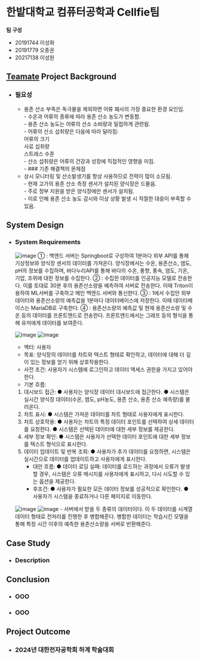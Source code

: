 # 한밭대학교 컴퓨터공학과 Cellfie팀

**팀 구성**
- 20191744 이성화 
- 20191779 오종권
- 20217138 이성원

## <u>Teamate</u> Project Background
- ### 필요성
  - 용존 산소 부족은 독극물을 제외하면 어류 폐사의 가장 중요한 환경 요인임.
  <br/>- 수온과 어류의 종류에 따라 용존 산소 농도가 변동함.
  <br/>- 용존 산소 농도는 어류의 산소 소비량과 밀접하게 관련됨.
  <br/>- 어류의 산소 섭취량은 다음에 따라 달라짐:
      <br/>어류의 크기
      <br/>사료 섭취량
      <br/>스트레스 수준
  <br/>- 산소 섭취량은 어류의 건강과 성장에 직접적인 영향을 미침.
<br/>- ### 기존 해결책의 문제점
  - 상시 모니터링 및 산소발생기를 항상 사용하므로 전력이 많이 소모됨.
  <br/>- 현재 고가의 용존 산소 측정 센서가 설치된 양식장은 드물음.
  <br/>- 주로 정부 지원을 받은 양식장에만 센서가 설치됨.
  <br/>- 이로 인해 용존 산소 농도 감시와 이상 상황 발생 시 적절한 대응이 부족할 수 있음. 
  
## System Design
  - ### System Requirements
    ![image](https://github.com/user-attachments/assets/a537b0fa-a13d-4da4-8447-70e6c9bc7f70)
     ① : 백엔드 서버는 Springboot로 구성하여 1분마다 외부 API를 통해 기상정보와 양식장 센서의 데이터를 가져온다. 양식장에서는 수온, 용존산소, 염도, pH의 정보를 수집하며, 바다누리API를 통해 바다의 수온, 풍향, 풍속, 염도, 기온, 기압, 조위에 대한 정보를 수집한다. 
     ② : 수집한 데이터를 인공지능 모델로 전송한다. 이를 토대로 30분 후의 용존산소량을 예측하여 서버로 전송한다. 이때 Triton이용하여 ML서버를 구축하고 메인 백엔드 서버와 통신한다.
     ③ : 1에서 수집안 외부 데이터와 용존산소량의 예측값을 1분마다 데이터베이스에 저장한다. 이때 데이터베이스는 MariaDB로 구축한다.
     ④ : 용존산소량의 예측값 및 현재 용존산소량 및 수온 등의 데이터를 프론트엔드로 전송한다. 프론트엔드에서는 그래프 등의 형식을 통해 유저에게 데이터를 보여준다. 

    ![image](https://github.com/user-attachments/assets/bfaf4bd1-d2e1-4f18-8490-e9cd34c04f24)
    ![image](https://github.com/user-attachments/assets/44e085eb-20b0-4918-a736-796541cfef37)
     -  액터: 사용자
     -  목표: 양식장의 데이터를 차트와 텍스트 형태로 확인하고, 데이터에 대해 더 깊이 있는 정보를 얻기 위해 상호작용한다.
     -  사전 조건: 사용자가 시스템에 로그인하고 데이터 액세스 권한을 가지고 있어야 한다.
     -  기본 흐름:
      1. 대시보드 접근:
        ● 사용자는 양식장 데이터 대시보드에 접근한다.
        ● 시스템은 실시간 양식장 데이터(수온, 염도, pH농도, 용존 산소, 용존 산소 예측량)를 불러온다.
      2. 차트 표시:
        ● 시스템은 가져온 데이터를 차트 형태로 사용자에게 표시한다.
      3. 차트 상호작용:
        ● 사용자는 차트의 특정 데이터 포인트를 선택하여 상세 데이터를 요청한다.
        ● 시스템은 선택된 데이터에 대한 세부 정보를 제공한다.
      4. 세부 정보 확인:
        ● 시스템은 사용자가 선택한 데이터 포인트에 대한 세부 정보를 텍스트 형식으로 표시한다.
      1. 데이터 업데이트 및 반복 조회:
        ● 사용자가 추가 데이터를 요청하면, 시스템은 실시간으로 데이터를 업데이트하고 사용자에게 표시한다.
         -  대안 흐름:
        ● 데이터 로딩 실패: 데이터를 로드하는 과정에서 오류가 발생할 경우, 시스템은 오류 메시지를 사용자에게 표시하고, 다시 시도할 수 있는 옵션을 제공한다.
         -   후조건:
        ● 사용자가 필요한 모든 데이터 정보를 성공적으로 확인한다.
        ● 사용자가 시스템을 종료하거나 다른 페이지로 이동한다.

    ![image](https://github.com/user-attachments/assets/7e227a46-2d69-43e1-9452-886a530401f2)
    ![image](https://github.com/user-attachments/assets/768f7b7d-aaa7-40f3-b171-153f1bf23948)
        - 서버에서 받을 두 종류의 데이터이다. 이 두 데이터를 시계열 데이터 형태로 전처리를 진행한 후 병합해준다. 병합한 데이터는 학습시킨 모델을 통해 특정 시간 이후의 예측한 용존산소량을 서버로 반환해준다.
    
## Case Study
  - ### Description
  
  
## Conclusion
  - ### OOO
  - ### OOO
  
## Project Outcome
- ### 2024년 대한전자공학회 하계 학술대회 

